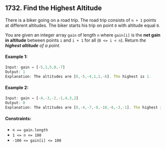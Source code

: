 ## 1732. Find the Highest Altitude

There is a biker going on a road trip. The road trip consists of `n + 1` points at different altitudes. The biker starts his trip on point `0` with altitude equal `0`.

You are given an integer array `gain` of length `n` where `gain[i]` is the **net gain in altitude** between points `i​​​​​​` and `i + 1` for all (`0 <= i < n`). Return _the **highest altitude** of a point._

#### Example 1:
```js
Input: gain = [-5,1,5,0,-7]
Output: 1
Explanation: The altitudes are [0,-5,-4,1,1,-6]. The highest is 1.
```

#### Example 2:
```js
Input: gain = [-4,-3,-2,-1,4,3,2]
Output: 0
Explanation: The altitudes are [0,-4,-7,-9,-10,-6,-3,-1]. The highest is 0.
```

#### Constraints:
- `n == gain.length`
- `1 <= n <= 100`
- `-100 <= gain[i] <= 100`